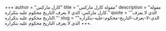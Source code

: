 +++
author = "كارل ماركس"
title = "مقولة كارل ماركس"
description = "مقولة كارل ماركس: الذي لا يعرف التاريخ محكوم عليه بتكراره."
quote = '''الذي لا يعرف التاريخ محكوم عليه بتكراره.''' 
slug = "الذي-لا-يعرف-التاريخ-محكوم-عليه-بتكراره"
+++
الذي لا يعرف التاريخ محكوم عليه بتكراره.

